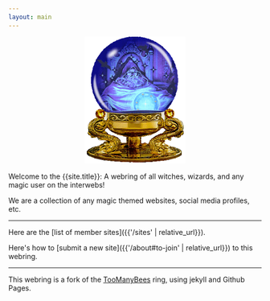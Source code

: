 ```yaml
---
layout: main
---
```

<div style="text-align: center;">
<img src="/assets/imgs/orb_pondering.gif" style="width: 200px;">
</div>

Welcome to the {{site.title}}: A webring of all witches, wizards, and any magic user on the interwebs!

We are a collection of any magic themed websites, social media profiles, etc.

---

Here are the [list of member sites]({{'/sites' | relative_url}}).

Here's how to [submit a new site]({{'/about#to-join' | relative_url}}) to this webring.

---

This webring is a fork of the [TooManyBees](https://github.com/TooManyBees/ring) ring, using jekyll and Github Pages.
